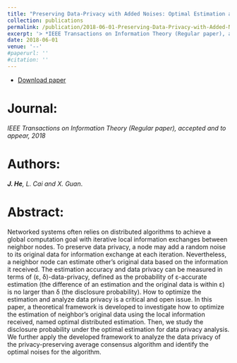 ```yaml
---
title: "Preserving Data-Privacy with Added Noises: Optimal Estimation and Privacy Analysis"
collection: publications
permalink: /publication/2018-06-01-Preserving-Data-Privacy-with-Added-Noises/
excerpt: '> *IEEE Transactions on Information Theory (Regular paper), accepted and to appear, 2018*<br>***J. He**, L. Cai and X. Guan*.'
date: 2018-06-01
venue: '--'
#paperurl: ''
#citation: ''
---
```

- [Download paper](https://ieeexplore.ieee.org/abstract/document/8370125/)

Journal:
===
*IEEE Transactions on Information Theory (Regular paper), accepted and to appear, 2018*  

Authors: 
===
***J. He**, L. Cai and X. Guan*.

Abstract: 
===
Networked systems often relies on distributed algorithms to achieve a global computation goal with iterative local information exchanges between neighbor nodes. To preserve data privacy, a node may add a random noise to its original data for information exchange at each iteration. Nevertheless, a neighbor node can estimate other’s original data based on the information it received. The estimation accuracy
and data privacy can be measured in terms of (ε, δ)-data-privacy, defined as the probability of ε-accurate estimation (the difference of an estimation and the original data is within ε) is no larger than δ (the disclosure probability). How to optimize the estimation and analyze data privacy is a critical and open issue. In this paper, a theoretical framework is developed to investigate how to optimize the estimation of neighbor’s original data using the local information received, named optimal distributed estimation. Then, we study the disclosure probability under the optimal estimation for data privacy analysis. We further apply the developed framework to analyze the data privacy of the privacy-preserving average consensus algorithm and identify the optimal noises for the algorithm.
